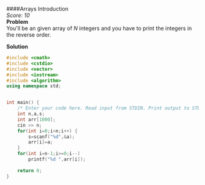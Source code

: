 ####Arrays Introduction  
*Score: 10*  
**Problem**  
You'll be an given array of *N* integers and you have to print the integers in the reverse order.

**Solution**  
```C++
#include <cmath>
#include <cstdio>
#include <vector>
#include <iostream>
#include <algorithm>
using namespace std;


int main() {
    /* Enter your code here. Read input from STDIN. Print output to STDOUT */   
    int n,a,s;
    int arr[1000];
    cin >> n;
    for(int i=0;i<n;i++) {
        s=scanf("%d",&a);
        arr[i]=a;
    }
    for(int i=n-1;i>=0;i--)
        printf("%d ",arr[i]);
    
    return 0;
}

```  
